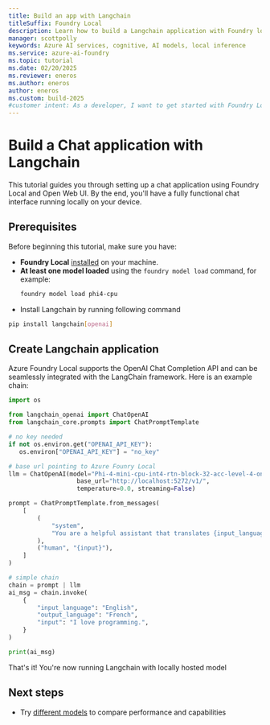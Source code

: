 ```yaml
---
title: Build an app with Langchain
titleSuffix: Foundry Local
description: Learn how to build a Langchain application with Foundry local
manager: scottpolly
keywords: Azure AI services, cognitive, AI models, local inference
ms.service: azure-ai-foundry
ms.topic: tutorial
ms.date: 02/20/2025
ms.reviewer: eneros
ms.author: eneros
author: eneros
ms.custom: build-2025
#customer intent: As a developer, I want to get started with Foundry Local so that I can run AI models locally.
---
```


# Build a Chat application with Langchain

This tutorial guides you through setting up a chat application using Foundry Local and Open Web UI. By the end, you'll have a fully functional chat interface running locally on your device.

## Prerequisites

Before beginning this tutorial, make sure you have:

- **Foundry Local** [installed](../get-started.md) on your machine.
- **At least one model loaded** using the `foundry model load` command, for example:
  ```bash
  foundry model load phi4-cpu
  ```
- Install Langchain by running following command

```bash
pip install langchain[openai]
```

## Create Langchain application

Azure Foundry Local supports the OpenAI Chat Completion API and can be seamlessly integrated with the LangChain framework. Here is an example chain:

```python
import os

from langchain_openai import ChatOpenAI
from langchain_core.prompts import ChatPromptTemplate

# no key needed
if not os.environ.get("OPENAI_API_KEY"):
   os.environ["OPENAI_API_KEY"] = "no_key"

# base url pointing to Azure Founry Local
llm = ChatOpenAI(model="Phi-4-mini-cpu-int4-rtn-block-32-acc-level-4-onnx",
                   base_url="http://localhost:5272/v1/",
                   temperature=0.0, streaming=False)

prompt = ChatPromptTemplate.from_messages(
    [
        (
            "system",
            "You are a helpful assistant that translates {input_language} to {output_language}.",
        ),
        ("human", "{input}"),
    ]
)

# simple chain
chain = prompt | llm
ai_msg = chain.invoke(
    {
        "input_language": "English",
        "output_language": "French",
        "input": "I love programming.",
    }
)

print(ai_msg)
```

That's it! You're now running Langchain with locally hosted model

## Next steps

- Try [different models](../how-to/manage.md) to compare performance and capabilities
